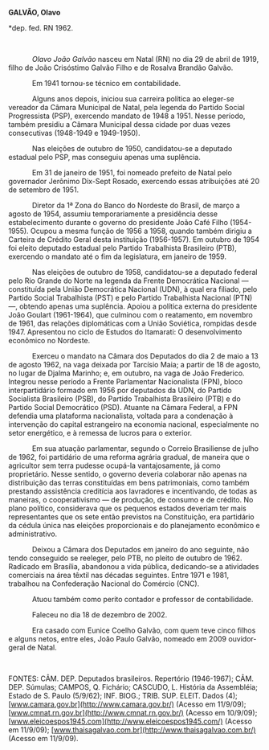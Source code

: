 **GALVÃO, Olavo**

\*dep. fed. RN 1962.

           

            *Olavo João Galvão* nasceu em Natal (RN) no dia 29 de abril
de 1919, filho de João Crisóstimo Galvão Filho e de Rosalva Brandão
Galvão.

            Em 1941 tornou-se técnico em contabilidade.

            Alguns anos depois, iniciou sua carreira política ao
eleger-se vereador da Câmara Municipal de Natal, pela legenda do Partido
Social Progressista (PSP), exercendo mandato de 1948 a 1951. Nesse
período, também presidiu a Câmara Municipal dessa cidade por duas vezes
consecutivas (1948-1949 e 1949-1950).

            Nas eleições de outubro de 1950, candidatou-se a deputado
estadual pelo PSP, mas conseguiu apenas uma suplência.

            Em 31 de janeiro de 1951, foi nomeado prefeito de Natal pelo
governador Jerônimo Dix-Sept Rosado, exercendo essas atribuições até 20
de setembro de 1951.

            Diretor da 1ª Zona do Banco do Nordeste do Brasil, de março
a agosto de 1954, assumiu temporariamente a presidência desse
estabelecimento durante o governo do presidente João Café Filho
(1954-1955). Ocupou a mesma função de 1956 a 1958, quando também dirigiu
a Carteira de Crédito Geral desta instituição (1956-1957). Em outubro de
1954 foi eleito deputado estadual pelo Partido Trabalhista Brasileiro
(PTB), exercendo o mandato até o fim da legislatura, em janeiro de 1959.

            Nas eleições de outubro de 1958, candidatou-se a deputado
federal pelo Rio Grande do Norte na legenda da Frente Democrática
Nacional — constituída pela União Democrática Nacional (UDN), à qual era
filiado, pelo Partido Social Trabalhista (PST) e pelo Partido
Trabalhista Nacional (PTN) —, obtendo apenas uma suplência. Apoiou a
política externa do presidente João Goulart (1961-1964), que culminou
com o reatamento, em novembro de 1961, das relações diplomáticas com a
União Soviética, rompidas desde 1947. Apresentou no ciclo de Estudos do
Itamarati: O desenvolvimento econômico no Nordeste.

            Exerceu o mandato na Câmara dos Deputados do dia 2 de maio a
13 de agosto 1962, na vaga deixada por Tarcísio Maia; a partir de 18 de
agosto, no lugar de Djalma Marinho; e, em outubro, na vaga de João
Frederico. Integrou nesse período a Frente Parlamentar Nacionalista
(FPN), bloco interpartidário formado em 1956 por deputados da UDN, do
Partido Socialista Brasileiro (PSB), do Partido Trabalhista Brasileiro
(PTB) e do Partido Social Democrático (PSD). Atuante na Câmara Federal,
a FPN defendia uma plataforma nacionalista, voltada para a condenação à
intervenção do capital estrangeiro na economia nacional, especialmente
no setor energético, e à remessa de lucros para o exterior.

            Em sua atuação parlamentar, segundo o Correio Brasiliense de
julho de 1962, foi partidário de uma reforma agrária gradual, de maneira
que o agricultor sem terra pudesse ocupá-la vantajosamente, já como
proprietário. Nesse sentido, o governo deveria colaborar não apenas na
distribuição das terras constituídas em bens patrimoniais, como também
prestando assistência creditícia aos lavradores e incentivando, de todas
as maneiras, o cooperativismo — de produção, de consumo e de crédito. No
plano político, considerava que os pequenos estados deveriam ter mais
representantes que os sete então previstos na Constituição, era
partidário da cédula única nas eleições proporcionais e do planejamento
econômico e administrativo.

            Deixou a Câmara dos Deputados em janeiro do ano seguinte,
não tendo conseguido se reeleger, pelo PTB, no pleito de outubro de
1962. Radicado em Brasília, abandonou a vida pública, dedicando-se a
atividades comerciais na área têxtil nas décadas seguintes. Entre 1971 e
1981, trabalhou na Confederação Nacional do Comércio (CNC).

            Atuou também como perito contador e professor de
contabilidade.

            Faleceu no dia 18 de dezembro de 2002.

            Era casado com Eunice Coelho Galvão, com quem teve cinco
filhos e alguns netos, entre eles, João Paulo Galvão, nomeado em 2009
ouvidor-geral de Natal.

 

FONTES: CÂM. DEP. Deputados brasileiros. Repertório (1946-1967); CÂM.
DEP. Súmulas; CAMPOS, Q. Fichário; CASCUDO, L. História da Assembléia;
Estado de S. Paulo (5/9/62); INF. BIOG.; TRIB. SUP. ELEIT. Dados (4);
[www.camara.gov.br](http://www.camara.gov.br/) (Acesso em 11/9/09);
[www.cmnat.rn.gov.br](http://www.cmnat.rn.gov.br/) (Acesso em 10/9/09);
[www.eleicoespos1945.com](http://www.eleicoespos1945.com/) (Acesso em
11/9/09); [www.thaisagalvao.com.br](http://www.thaisagalvao.com.br/)
(Acesso em 11/9/09).

 

